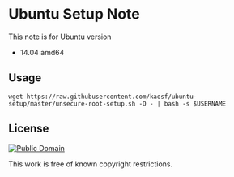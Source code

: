 # Ubuntu Setup Note

This note is for Ubuntu version

* 14.04 amd64

## Usage

```
wget https://raw.githubusercontent.com/kaosf/ubuntu-setup/master/unsecure-root-setup.sh -O - | bash -s $USERNAME
```

## License

[![Public Domain](http://i.creativecommons.org/p/mark/1.0/88x31.png)](http://creativecommons.org/publicdomain/mark/1.0/ "license")

This work is free of known copyright restrictions.
